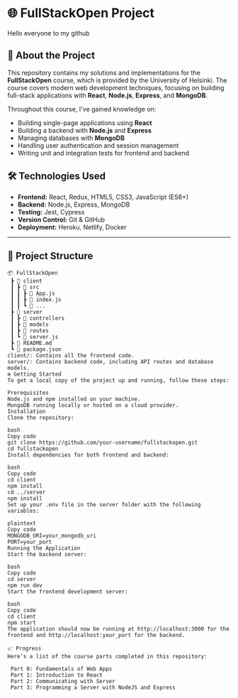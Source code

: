 # 🌐 FullStackOpen Project

Hello everyone to my github 
## 🚀 About the Project

This repository contains my solutions and implementations for the **FullStackOpen** course, which is provided by the University of Helsinki. The course covers modern web development techniques, focusing on building full-stack applications with **React**, **Node.js**, **Express**, and **MongoDB**.

Throughout this course, I've gained knowledge on:

- Building single-page applications using **React**
- Building a backend with **Node.js** and **Express**
- Managing databases with **MongoDB**
- Handling user authentication and session management
- Writing unit and integration tests for frontend and backend

## 🛠️ Technologies Used

- **Frontend:** React, Redux, HTML5, CSS3, JavaScript (ES6+)
- **Backend:** Node.js, Express, MongoDB
- **Testing:** Jest, Cypress
- **Version Control:** Git & GitHub
- **Deployment:** Heroku, Netlify, Docker

---

## 📂 Project Structure

```plaintext
📦 FullStackOpen
 ┣ 📂 client
 ┃ ┣ 📂 src
 ┃ ┃ ┣ 📜 App.js
 ┃ ┃ ┣ 📜 index.js
 ┃ ┃ ┗ 📜 ...
 ┣ 📂 server
 ┃ ┣ 📂 controllers
 ┃ ┣ 📂 models
 ┃ ┣ 📂 routes
 ┃ ┗ 📜 server.js
 ┣ 📜 README.md
 ┗ 📜 package.json
client/: Contains all the frontend code.
server/: Contains backend code, including API routes and database models.
⚙️ Getting Started
To get a local copy of the project up and running, follow these steps:

Prerequisites
Node.js and npm installed on your machine.
MongoDB running locally or hosted on a cloud provider.
Installation
Clone the repository:

bash
Copy code
git clone https://github.com/your-username/fullstackopen.git
cd fullstackopen
Install dependencies for both frontend and backend:

bash
Copy code
cd client
npm install
cd ../server
npm install
Set up your .env file in the server folder with the following variables:

plaintext
Copy code
MONGODB_URI=your_mongodb_uri
PORT=your_port
Running the Application
Start the backend server:

bash
Copy code
cd server
npm run dev
Start the frontend development server:

bash
Copy code
cd client
npm start
The application should now be running at http://localhost:3000 for the frontend and http://localhost:your_port for the backend.

📈 Progress
Here’s a list of the course parts completed in this repository:

 Part 0: Fundamentals of Web Apps
 Part 1: Introduction to React
 Part 2: Communicating with Server
 Part 3: Programming a Server with NodeJS and Express
